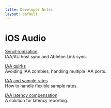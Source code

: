 ```yaml
---
title: Developer Notes
layout: default
---
```


# iOS Audio

[Synchronization](/ios_audio_sync.html)  
IAA/AU host sync and Ableton Link sync.

[IAA quirks](/iaa_quirks.html)  
Avoiding IAA zombies, handling multiple IAA ports.

[IAA and sample rates](/iaa_sample_rates.html)  
How to handle flexible sample rates.

[IAA latency compensation](/iaa_latency_comp.html)  
A solution for latency reporting.

